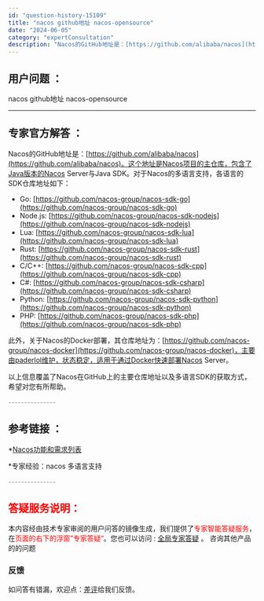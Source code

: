 ```yaml
---
id: "question-history-15109"
title: "nacos github地址 nacos-opensource"
date: "2024-06-05"
category: "expertConsultation"
description: "Nacos的GitHub地址是：[https://github.com/alibaba/nacos](https://github.com/alibaba/nacos)。这个地址是Nacos项目的主仓库，包含了Java版本的Nacos Server与Java SDK。对于Nacos的多语言支持，各语"
---
```


## 用户问题 ： 
 nacos github地址 nacos-opensource 

---------------
## 专家官方解答 ：

Nacos的GitHub地址是：[https://github.com/alibaba/nacos](https://github.com/alibaba/nacos)。这个地址是Nacos项目的主仓库，包含了Java版本的Nacos Server与Java SDK。对于Nacos的多语言支持，各语言的SDK仓库地址如下：

- Go: [https://github.com/nacos-group/nacos-sdk-go](https://github.com/nacos-group/nacos-sdk-go)
- Node.js: [https://github.com/nacos-group/nacos-sdk-nodejs](https://github.com/nacos-group/nacos-sdk-nodejs)
- Lua: [https://github.com/nacos-group/nacos-sdk-lua](https://github.com/nacos-group/nacos-sdk-lua)
- Rust: [https://github.com/nacos-group/nacos-sdk-rust](https://github.com/nacos-group/nacos-sdk-rust)
- C/C++: [https://github.com/nacos-group/nacos-sdk-cpp](https://github.com/nacos-group/nacos-sdk-cpp)
- C#: [https://github.com/nacos-group/nacos-sdk-csharp](https://github.com/nacos-group/nacos-sdk-csharp)
- Python: [https://github.com/nacos-group/nacos-sdk-python](https://github.com/nacos-group/nacos-sdk-python)
- PHP: [https://github.com/nacos-group/nacos-sdk-php](https://github.com/nacos-group/nacos-sdk-php)

此外，关于Nacos的Docker部署，其仓库地址为：[https://github.com/nacos-group/nacos-docker](https://github.com/nacos-group/nacos-docker)，主要由paderlol维护，状态稳定，适用于通过Docker快速部署Nacos Server。

以上信息覆盖了Nacos在GitHub上的主要仓库地址以及多语言SDK的获取方式，希望对您有所帮助。


<font color="#949494">---------------</font> 


## 参考链接 ：

*[Nacos功能和需求列表](https://nacos.io/docs/latest/archive/feature-list)
 
 *专家经验：nacos 多语言支持 


 <font color="#949494">---------------</font> 
 


## <font color="#FF0000">答疑服务说明：</font> 

本内容经由技术专家审阅的用户问答的镜像生成，我们提供了<font color="#FF0000">专家智能答疑服务</font>，在<font color="#FF0000">页面的右下的浮窗”专家答疑“</font>。您也可以访问 : [全局专家答疑](https://opensource.alibaba.com/chatBot) 。 咨询其他产品的的问题

### 反馈
如问答有错漏，欢迎点：[差评](https://ai.nacos.io/user/feedbackByEnhancerGradePOJOID?enhancerGradePOJOId=15121)给我们反馈。
